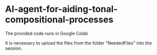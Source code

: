 # AI-agent-for-aiding-tonal-compositional-processes

The provided code runs in Google Colab

It is necessary to upload the files from the folder "NeededFiles" into the session.
